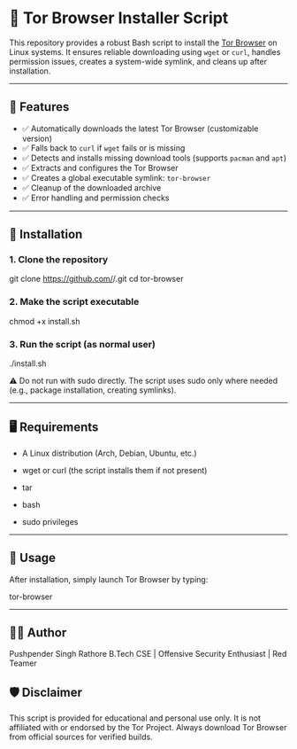 # 🧅 Tor Browser Installer Script

This repository provides a robust Bash script to install the [Tor Browser](https://www.torproject.org/) on Linux systems. It ensures reliable downloading using `wget` or `curl`, handles permission issues, creates a system-wide symlink, and cleans up after installation.

---

## 📜 Features

- ✅ Automatically downloads the latest Tor Browser (customizable version)
- ✅ Falls back to `curl` if `wget` fails or is missing
- ✅ Detects and installs missing download tools (supports `pacman` and `apt`)
- ✅ Extracts and configures the Tor Browser
- ✅ Creates a global executable symlink: `tor-browser`
- ✅ Cleanup of the downloaded archive
- ✅ Error handling and permission checks

---

## 🚀 Installation

### 1. Clone the repository

git clone https://github.com/<your-username>/<your-repo>.git
cd tor-browser

### 2. Make the script executable

chmod +x install.sh

### 3. Run the script (as normal user)

./install.sh

⚠️ Do not run with sudo directly. The script uses sudo only where needed (e.g., package installation, creating symlinks).

---

## 🖥️ Requirements

* A Linux distribution (Arch, Debian, Ubuntu, etc.)

* wget or curl (the script installs them if not present)

* tar

* bash

* sudo privileges

---

## 🧠 Usage

After installation, simply launch Tor Browser by typing:

tor-browser

---

## 🧑‍💻 Author

Pushpender Singh Rathore
B.Tech CSE | Offensive Security Enthusiast | Red Teamer

## 🛡️ Disclaimer

This script is provided for educational and personal use only. It is not affiliated with or endorsed by the Tor Project. Always download Tor Browser from official sources for verified builds.






